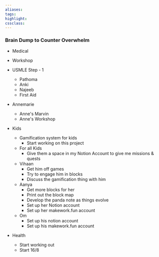 ```yaml
---
aliases:  
tags:
highlight:  
cssclass:
---
```


### Brain Dump to Counter Overwhelm
- Medical

- Workshop
- USMLE Step - 1
	- Pathoma
	- Anki
	- Najeeb
	- First Aid
- Annemarie
	- Anne's Marvin
	- Anne's Workshop
- Kids
	- Gamification system for kids
		- Start working on this project
	- For all Kids
		- Give them a space in my Notion Account to give me missions & quests
	- Vihaan
		- Get him off games
		- Try to engage him in blocks
		- Discuss the gamification thing with him
	- Aanya
		- Get more blocks for her
		- Print out the block map
		- Develop the panda note as things evolve
		- Set up her Notion account
		- Set up her makework.fun account
	- Om
		- Set up his notion account
		- Set up his makework.fun account
- Health
	- Start working out
	- Start 16/8